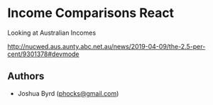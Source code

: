 # Income Comparisons React

Looking at Australian Incomes

http://nucwed.aus.aunty.abc.net.au/news/2019-04-09/the-2.5-per-cent/9301378#devmode

## Authors

- Joshua Byrd ([phocks@gmail.com](mailto:phocks@gmail.com))
